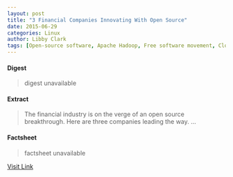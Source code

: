 ```yaml
---
layout: post
title: "3 Financial Companies Innovating With Open Source"
date: 2015-06-29
categories: Linux
author: Libby Clark
tags: [Open-source software, Apache Hadoop, Free software movement, Cloud computing, Database, Foreign exchange market, Bloomberg LP, Software, Information technology, Linux, Source code, Intellectual works, Business, Technology, Computing]
---
```



#### Digest
>digest unavailable

#### Extract
>The financial industry is on the verge of an open source breakthrough. Here are three companies leading the way....

#### Factsheet
>factsheet unavailable

[Visit Link](https://www.linux.com/news/featured-blogs/200-libby-clark/833979-3-financial-companies-innovating-with-open-source/)


